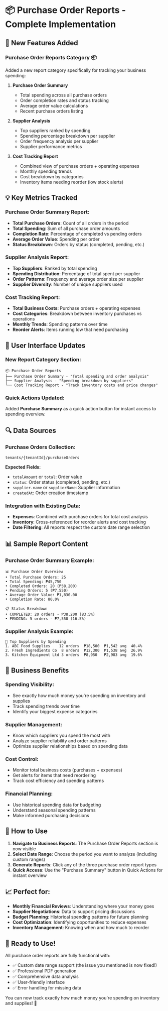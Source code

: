 # 📦 Purchase Order Reports - Complete Implementation

## 🎯 New Features Added

### **Purchase Order Reports Category** 📦
Added a new report category specifically for tracking your business spending:

1. **Purchase Order Summary** 
   - Total spending across all purchase orders
   - Order completion rates and status tracking
   - Average order value calculations
   - Recent purchase orders listing

2. **Supplier Analysis**
   - Top suppliers ranked by spending
   - Spending percentage breakdown per supplier
   - Order frequency analysis per supplier
   - Supplier performance metrics

3. **Cost Tracking Report**
   - Combined view of purchase orders + operating expenses
   - Monthly spending trends
   - Cost breakdown by categories
   - Inventory items needing reorder (low stock alerts)

## 💡 Key Metrics Tracked

### Purchase Order Summary Report:
- **Total Purchase Orders**: Count of all orders in the period
- **Total Spending**: Sum of all purchase order amounts
- **Completion Rate**: Percentage of completed vs pending orders
- **Average Order Value**: Spending per order
- **Status Breakdown**: Orders by status (completed, pending, etc.)

### Supplier Analysis Report:
- **Top Suppliers**: Ranked by total spending
- **Spending Distribution**: Percentage of total spent per supplier
- **Order Patterns**: Frequency and average order size per supplier
- **Supplier Diversity**: Number of unique suppliers used

### Cost Tracking Report:
- **Total Business Costs**: Purchase orders + operating expenses
- **Cost Categories**: Breakdown between inventory purchases vs operations
- **Monthly Trends**: Spending patterns over time
- **Reorder Alerts**: Items running low that need purchasing

## 🎨 User Interface Updates

### New Report Category Section:
```
📦 Purchase Order Reports
├── Purchase Order Summary - "Total spending and order analysis"
├── Supplier Analysis - "Spending breakdown by suppliers" 
└── Cost Tracking Report - "Track inventory costs and price changes"
```

### Quick Actions Updated:
Added **Purchase Summary** as a quick action button for instant access to spending overview.

## 🔍 Data Sources

### Purchase Orders Collection:
```
tenants/{tenantId}/purchaseOrders
```

**Expected Fields:**
- `totalAmount` or `total`: Order value
- `status`: Order status (completed, pending, etc.)
- `supplier.name` or `supplierName`: Supplier information
- `createdAt`: Order creation timestamp

### Integration with Existing Data:
- **Expenses**: Combined with purchase orders for total cost analysis
- **Inventory**: Cross-referenced for reorder alerts and cost tracking
- **Date Filtering**: All reports respect the custom date range selection

## 📊 Sample Report Content

### Purchase Order Summary Example:
```
📊 Purchase Order Overview
• Total Purchase Orders: 25
• Total Spending: ₱45,750
• Completed Orders: 20 (₱38,200)
• Pending Orders: 5 (₱7,550)
• Average Order Value: ₱1,830.00
• Completion Rate: 80.0%

📋 Status Breakdown
• COMPLETED: 20 orders - ₱38,200 (83.5%)
• PENDING: 5 orders - ₱7,550 (16.5%)
```

### Supplier Analysis Example:
```
🏪 Top Suppliers by Spending
1. ABC Food Supplies    12 orders  ₱18,500  ₱1,542 avg  40.4%
2. Fresh Ingredients Co  8 orders  ₱12,300  ₱1,538 avg  26.9%
3. Kitchen Equipment Ltd 3 orders  ₱8,950   ₱2,983 avg  19.6%
```

## 🎯 Business Benefits

### **Spending Visibility**:
- See exactly how much money you're spending on inventory and supplies
- Track spending trends over time
- Identify your biggest expense categories

### **Supplier Management**:
- Know which suppliers you spend the most with
- Analyze supplier reliability and order patterns
- Optimize supplier relationships based on spending data

### **Cost Control**:
- Monitor total business costs (purchases + expenses)
- Get alerts for items that need reordering
- Track cost efficiency and spending patterns

### **Financial Planning**:
- Use historical spending data for budgeting
- Understand seasonal spending patterns
- Make informed purchasing decisions

## 🚀 How to Use

1. **Navigate to Business Reports**: The Purchase Order Reports section is now visible
2. **Select Date Range**: Choose the period you want to analyze (including custom ranges)
3. **Generate Reports**: Click any of the three purchase order report types
4. **Quick Access**: Use the "Purchase Summary" button in Quick Actions for instant overview

## 📈 Perfect for:

- **Monthly Financial Reviews**: Understanding where your money goes
- **Supplier Negotiations**: Data to support pricing discussions
- **Budget Planning**: Historical spending patterns for future planning
- **Cost Optimization**: Identifying opportunities to reduce expenses
- **Inventory Management**: Knowing when and how much to reorder

## 🎉 Ready to Use!

All purchase order reports are fully functional with:
- ✅ Custom date range support (the issue you mentioned is now fixed!)
- ✅ Professional PDF generation
- ✅ Comprehensive data analysis
- ✅ User-friendly interface
- ✅ Error handling for missing data

You can now track exactly how much money you're spending on inventory and supplies! 🎯
